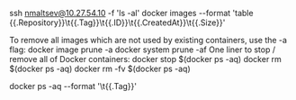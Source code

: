 ssh nmaltsev@10.27.54.10 -f 'ls -al'
docker images --format 'table {{.Repository}}\t{{.Tag}}\t{{.ID}}\t{{.CreatedAt}}\t{{.Size}}'

To remove all images which are not used by existing containers, use the -a flag:
    docker image prune -a
docker system prune -af
One liner to stop / remove all of Docker containers:
    docker stop $(docker ps -aq)
    docker rm $(docker ps -aq)
    docker rm -fv $(docker ps -aq)

docker ps -aq --format '\t{{.Tag}}'

